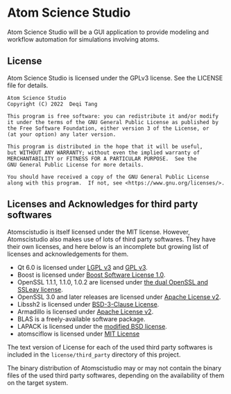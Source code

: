# Atom Science Studio
Atom Science Studio will be a GUI application to provide modeling and workflow automation for simulations involving atoms.

## License
Atom Science Studio is licensed under the GPLv3 license. See the LICENSE file for details.
```
Atom Science Studio
Copyright (C) 2022  Deqi Tang

This program is free software: you can redistribute it and/or modify
it under the terms of the GNU General Public License as published by
the Free Software Foundation, either version 3 of the License, or
(at your option) any later version.

This program is distributed in the hope that it will be useful,
but WITHOUT ANY WARRANTY; without even the implied warranty of
MERCHANTABILITY or FITNESS FOR A PARTICULAR PURPOSE.  See the
GNU General Public License for more details.

You should have received a copy of the GNU General Public License
along with this program.  If not, see <https://www.gnu.org/licenses/>.
```

## Licenses and Acknowledges for third party softwares
Atomscistudio is itself licensed under the MIT license. However, Atomscistudio
also makes use of lots of third party softwares. They have their own licenses, 
and here below is an incomplete but growing list of licenses and acknowledgements for them.

* Qt 6.0 is licensed under [LGPL v3](https://www.gnu.org/licenses/lgpl-3.0.txt) and [GPL v3](https://www.gnu.org/licenses/gpl-3.0.txt).
* Boost is licensed under [Boost Software License 1.0](https://www.boost.org/LICENSE_1_0.txt).
* OpenSSL 1.1.1, 1.1.0, 1.0.2 are licensed under [the dual OpenSSL and SSLeay license](https://www.openssl.org/source/license-openssl-ssleay.txt).
* OpenSSL 3.0 and later releases are licensed under [Apache License v2](https://www.openssl.org/source/apache-license-2.0.txt).
* Libssh2 is licensed under [BSD-3-Clause License](https://opensource.org/licenses/BSD-3-Clause).
* Armadillo is licensed under [Apache License v2](https://www.apache.org/licenses/LICENSE-2.0.txt).
* BLAS is a freely-available software package.
* LAPACK is licensed under the [modified BSD license](http://www.netlib.org/lapack/LICENSE.txt).
* atomsciflow is licensed under [MIT License](https://opensource.org/licenses/MIT)

The text version of License for each of the used third party softwares
is included in the `license/third_party` directory of this project.

The binary distribution of Atomscistudio may or may not contain 
the binary files of the used third party softwares, depending
on the availability of them on the target system.


